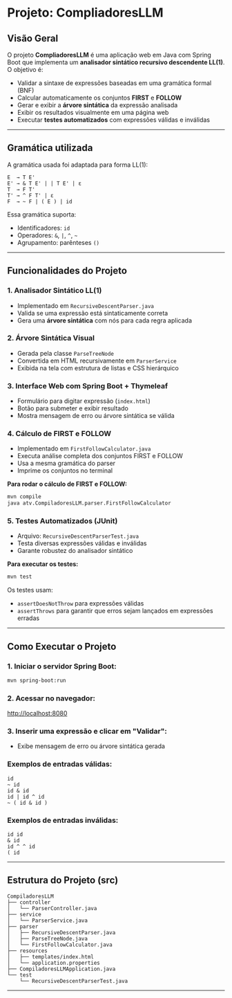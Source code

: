 # Projeto: CompliadoresLLM

## Visão Geral
O projeto **CompliadoresLLM** é uma aplicação web em Java com Spring Boot que implementa um **analisador sintático recursivo descendente LL(1)**. O objetivo é:

- Validar a sintaxe de expressões baseadas em uma gramática formal (BNF)
- Calcular automaticamente os conjuntos **FIRST** e **FOLLOW**
- Gerar e exibir a **árvore sintática** da expressão analisada
- Exibir os resultados visualmente em uma página web
- Executar **testes automatizados** com expressões válidas e inválidas

---

## Gramática utilizada

A gramática usada foi adaptada para forma LL(1):

```
E  → T E'
E' → & T E' | | T E' | ε
T  → F T'
T' → ^ F T' | ε
F  → ~ F | ( E ) | id
```

Essa gramática suporta:
- Identificadores: `id`
- Operadores: `&`, `|`, `^`, `~`
- Agrupamento: parênteses `()`

---

## Funcionalidades do Projeto

### 1. **Analisador Sintático LL(1)**
- Implementado em `RecursiveDescentParser.java`
- Valida se uma expressão está sintaticamente correta
- Gera uma **árvore sintática** com nós para cada regra aplicada

### 2. **Árvore Sintática Visual**
- Gerada pela classe `ParseTreeNode`
- Convertida em HTML recursivamente em `ParserService`
- Exibida na tela com estrutura de listas e CSS hierárquico

### 3. **Interface Web com Spring Boot + Thymeleaf**
- Formulário para digitar expressão (`index.html`)
- Botão para submeter e exibir resultado
- Mostra mensagem de erro ou árvore sintática se válida

### 4. **Cálculo de FIRST e FOLLOW**
- Implementado em `FirstFollowCalculator.java`
- Executa análise completa dos conjuntos FIRST e FOLLOW
- Usa a mesma gramática do parser
- Imprime os conjuntos no terminal

**Para rodar o cálculo de FIRST e FOLLOW:**
```bash
mvn compile
java atv.CompiladoresLLM.parser.FirstFollowCalculator
```

### 5. **Testes Automatizados (JUnit)**
- Arquivo: `RecursiveDescentParserTest.java`
- Testa diversas expressões válidas e inválidas
- Garante robustez do analisador sintático

**Para executar os testes:**
```bash
mvn test
```

Os testes usam:
- `assertDoesNotThrow` para expressões válidas
- `assertThrows` para garantir que erros sejam lançados em expressões erradas

---

## Como Executar o Projeto

### 1. Iniciar o servidor Spring Boot:
```bash
mvn spring-boot:run
```

### 2. Acessar no navegador:
[http://localhost:8080](http://localhost:8080)

### 3. Inserir uma expressão e clicar em "Validar":
- Exibe mensagem de erro ou árvore sintática gerada

### Exemplos de entradas válidas:
```
id
~ id
id & id
id | id ^ id
~ ( id & id )
```

### Exemplos de entradas inválidas:
```
id id
& id
id ^ ^ id
( id
```

---

## Estrutura do Projeto (src)

```
CompiladoresLLM
├── controller
│   └── ParserController.java
├── service
│   └── ParserService.java
├── parser
│   ├── RecursiveDescentParser.java
│   ├── ParseTreeNode.java
│   └── FirstFollowCalculator.java
├── resources
│   ├── templates/index.html
│   └── application.properties
├── CompiladoresLLMApplication.java
└── test
    └── RecursiveDescentParserTest.java
```

---

